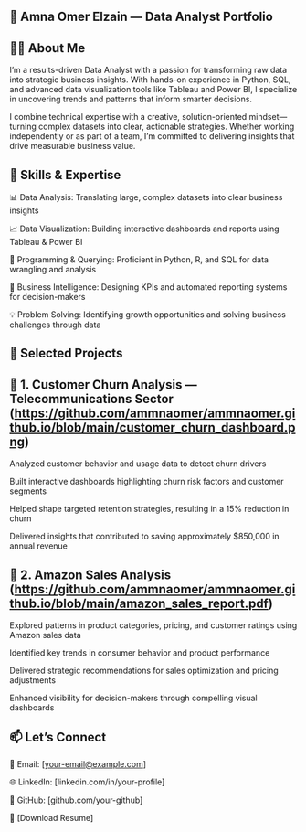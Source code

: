 ## 🎯 Amna Omer Elzain — Data Analyst Portfolio
## 👩‍💻 About Me

I’m a results-driven Data Analyst with a passion for transforming raw data into strategic business insights. With hands-on experience in Python, SQL, and advanced data visualization tools like Tableau and Power BI, I specialize in uncovering trends and patterns that inform smarter decisions.

I combine technical expertise with a creative, solution-oriented mindset—turning complex datasets into clear, actionable strategies. Whether working independently or as part of a team, I’m committed to delivering insights that drive measurable business value.

## 🔧 Skills & Expertise
📊 Data Analysis: Translating large, complex datasets into clear business insights

📈 Data Visualization: Building interactive dashboards and reports using Tableau & Power BI

🧠 Programming & Querying: Proficient in Python, R, and SQL for data wrangling and analysis

📌 Business Intelligence: Designing KPIs and automated reporting systems for decision-makers

💡 Problem Solving: Identifying growth opportunities and solving business challenges through data

## 📁 Selected Projects
## 🔹 1. Customer Churn Analysis — Telecommunications Sector (https://github.com/ammnaomer/ammnaomer.github.io/blob/main/customer_churn_dashboard.png)
Analyzed customer behavior and usage data to detect churn drivers

Built interactive dashboards highlighting churn risk factors and customer segments

Helped shape targeted retention strategies, resulting in a 15% reduction in churn

Delivered insights that contributed to saving approximately $850,000 in annual revenue

## 🔹 2. Amazon Sales Analysis (https://github.com/ammnaomer/ammnaomer.github.io/blob/main/amazon_sales_report.pdf)
Explored patterns in product categories, pricing, and customer ratings using Amazon sales data

Identified key trends in consumer behavior and product performance

Delivered strategic recommendations for sales optimization and pricing adjustments

Enhanced visibility for decision-makers through compelling visual dashboards

## 📫 Let’s Connect
📧 Email: [your-email@example.com]

🌐 LinkedIn: [linkedin.com/in/your-profile]

💼 GitHub: [github.com/your-github]

📄 [Download Resume]

